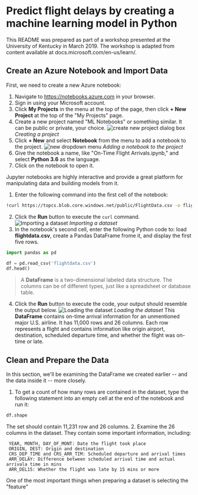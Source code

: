 # Predict flight delays by creating a machine learning model in Python

This README was prepared as part of a workshop presented at the University of Kentucky in March 2019. The workshop is adapted from content available at docs.microsoft.com/en-us/learn/.

## Create an Azure Notebook and Import Data

First, we need to create a new Azure notebook:

1. Navigate to https://notebooks.azure.com in your browser.
2. Sign in using your Microsoft account.
3. Click **My Projects** in the menu at the top of the page, then click **+ New Project** at the top of the "My Projects" page.
4. Create a new project named "ML Notebooks" or something similar. It can be public or private, your choice.
![create new project dialog box](https://docs.microsoft.com/en-us/learn/student-evangelism/predict-flight-delays-with-python/media/1-add-project.png)
*Creating a project*
5. Click **+ New** and select **Notebook** from the menu to add a notebook to the project.
![new dropdown menu](https://docs.microsoft.com/en-us/learn/student-evangelism/predict-flight-delays-with-python/media/1-add-notebook-1.png)
*Adding a notebook to the project*
6. Give the notebook a name, like "On-Time Flight Arrivals.ipynb," and select **Python 3.6** as the language.
7. Click on the notebook to open it.

Jupyter notebooks are highly interactive and provide a great platform for manipulating data and building models from it.

1. Enter the following command into the first cell of the notebook:
```bash
!curl https://topcs.blob.core.windows.net/public/FlightData.csv -o flightdata.csv
```
2. Click the **Run** button to execute the `curl` command.
![Importing a dataset](https://docs.microsoft.com/en-us/learn/student-evangelism/predict-flight-delays-with-python/media/1-import-dataset.png)
*Importing a dataset*
3. In the notebook's second cell, enter the following Python code to: load **flightdata.csv**, create a Pandas DataFrame frome it, and display the first five rows.
```python
import pandas as pd

df = pd.read_csv('flightdata.csv')
df.head()
```
> A **DataFrame** is a two-dimensional labeled data structure. The columns can be of different types, just like a spreadsheet or database table.
4. Click the **Run** button to execute the code, your output should resemble the output below.
![Loading the dataset](https://docs.microsoft.com/en-us/learn/student-evangelism/predict-flight-delays-with-python/media/1-load-dataset.png)
*Loading the dataset*
This **DataFrame** contains on-time arrival information for an unmentioned major U.S. airline. It has 11,000 rows and 26 columns. Each row represents a flight and contains information like origin airport, destination, scheduled departure time, and whether the flight was on-time or late.

## Clean and Prepare the Data

In this section, we'll be examining the DataFrame we created earlier -- and the data inside it -- more closely.
1. To get a count of how many rows are contained in the dataset, type the following statement into an empty cell at the end of the notebook and run it:
```python
df.shape
```
The set should contain 11,231 row and 26 columns.
2. Examine the 26 columns in the dataset. They contain some important information, including:

     YEAR, MONTH, DAY_OF_MONT: Date the flight took place
     ORIGIN, DEST: Origin and destination
     CRS_DEP_TIME and CRS_ARR_TIM: Scheduled departure and arrival times
     ARR_DELAY: Difference between scheduled arrival time and actual arrivala time in mins
     ARR_DEL15: Whether the flight was late by 15 mins or more
     
One of the most important things when preparing a dataset is selecting the "feature"
